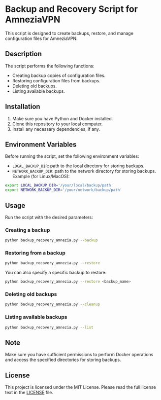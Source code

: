 # Backup and Recovery Script for AmneziaVPN
This script is designed to create backups, restore, and manage configuration files for AmneziaVPN.
## Description
The script performs the following functions:
- Creating backup copies of configuration files.
- Restoring configuration files from backups.
- Deleting old backups.
- Listing available backups.
## Installation
1. Make sure you have Python and Docker installed.
2. Clone this repository to your local computer.
3. Install any necessary dependencies, if any.
## Environment Variables
Before running the script, set the following environment variables:
- `LOCAL_BACKUP_DIR`: path to the local directory for storing backups.
- `NETWORK_BACKUP_DIR`: path to the network directory for storing backups.
Example (for Linux/MacOS):
```bash
export LOCAL_BACKUP_DIR='/your/local/backup/path'
export NETWORK_BACKUP_DIR='/your/network/backup/path'
```
## Usage
Run the script with the desired parameters:
### Creating a backup
```bash
python backup_recovery_amnezia.py --backup
```
### Restoring from a backup
```bash
python backup_recovery_amnezia.py --restore
```
You can also specify a specific backup to restore:
```bash
python backup_recovery_amnezia.py --restore <backup_name>
```
### Deleting old backups
```bash
python backup_recovery_amnezia.py --cleanup
```
### Listing available backups
```bash
python backup_recovery_amnezia.py --list
```
## Note
Make sure you have sufficient permissions to perform Docker operations and access the specified directories for storing backups.
## License
This project is licensed under the MIT License. Please read the full license text in the [LICENSE](LICENSE) file.
